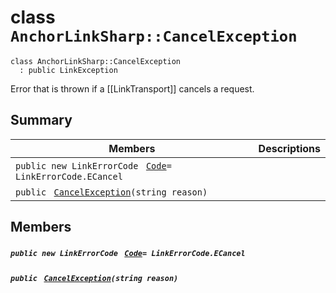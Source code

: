 # class `AnchorLinkSharp::CancelException` 

```
class AnchorLinkSharp::CancelException
  : public LinkException
```

Error that is thrown if a [[LinkTransport]] cancels a request.

## Summary

 Members                                | Descriptions                                
----------------------------------------|---------------------------------------------
`public new LinkErrorCode ` [`Code`](#class_anchor_link_sharp_1_1_cancel_exception_1af59a16bcca69e33f114ed1195576418a)`= LinkErrorCode.ECancel` | 
`public ` [`CancelException`](#class_anchor_link_sharp_1_1_cancel_exception_1a330342c75198f199e83a27f59d478449)`(string reason)` | 

## Members

##### `public new LinkErrorCode ` [`Code`](#class_anchor_link_sharp_1_1_cancel_exception_1af59a16bcca69e33f114ed1195576418a)`= LinkErrorCode.ECancel` 

##### `public ` [`CancelException`](#class_anchor_link_sharp_1_1_cancel_exception_1a330342c75198f199e83a27f59d478449)`(string reason)` 

